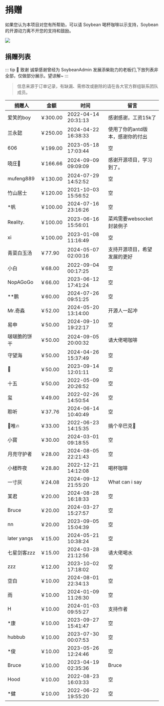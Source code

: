 # 捐赠

如果您认为本项目对您有所帮助，可以请 Soybean 喝杯咖啡以示支持，Soybean 的开源动力离不开您的支持和鼓励。

![](https://soybeanjs-1300612522.cos.ap-guangzhou.myqcloud.com/uPic/donation.png)

## 捐赠列表

::: tip 🎉 致谢
诚挚感谢曾经为 SoybeanAdmin 发展添柴助力的老板们,下放列表非全部，仅做部分展示。望谅解~
:::

> 信息来源于订单记录，有缺漏、需修改或删除的请在各大官方群组联系团队成员。

| 捐赠人       | 金额     | 时间                | 留言                             |
| ------------ | -------- | ------------------- | -------------------------------- |
| 爱笑的boy    | ￥300.00 | 2022-04-14 20:31:13 | 感谢感谢，工资15k了              |
| 兰永懿       | ￥250.00 | 2024-04-22 16:38:33 | 使用了你的antd版本，感谢你的付出 |
| 606          | ￥199.00 | 2023-05-18 17:03:44 | 空                               |
| 晓庄💪       | ￥166.66 | 2024-09-09 09:09:09 | 感谢开源项目，学习到了。         |
| mufeng889    | ￥130.00 | 2024-07-29 14:52:52 | 空                               |
| 竹山居士     | ￥120.00 | 2021-10-03 15:56:52 | 空                               |
| \*帆         | ￥100.00 | 2024-07-16 23:16:26 | 空                               |
| Reality.     | ￥100.00 | 2023-06-16 15:56:01 | 菜鸡需要websocket封装例子        |
| xi           | ￥100.00 | 2023-01-08 11:16:49 | 空                               |
| 青菜白玉汤   | ￥77.90  | 2024-05-07 02:00:16 | 支持开源项目，希望发展的更好     |
| 小白         | ￥68.00  | 2022-09-04 00:17:25 | 空                               |
| NopAGoGo     | ￥66.00  | 2023-06-12 17:41:24 | 空                               |
| \*\*鹏       | ￥60.00  | 2024-07-26 09:51:25 | 空                               |
| Mr.奇淼      | ￥52.00  | 2024-05-20 13:14:00 | 开源人一起冲                     |
| 易申         | ￥50.00  | 2024-09-10 19:22:17 | 空                               |
| 啵啵脆的饼干 | ￥50.00  | 2024-09-05 20:00:32 | 请大佬喝咖啡                     |
| 守望海       | ￥50.00  | 2024-04-26 15:37:49 | 空                               |
| 👿           | ￥50.00  | 2023-09-14 12:01:11 | 空                               |
| 十五         | ￥50.00  | 2022-05-09 20:26:52 | 空                               |
| 玺           | ￥49.00  | 2022-02-26 14:50:54 | 空                               |
| 聆听         | ￥37.76  | 2024-06-14 10:40:49 | 空                               |
| 🚈唯🔥       | ￥33.00  | 2022-06-23 14:15:35 | 搞个辛巴克🧋                     |
| 小寳         | ￥30.00  | 2024-03-01 09:18:55 | 空                               |
| 月亮守护者   | ￥28.00  | 2024-08-05 22:21:43 | 空                               |
| 小楼昨夜     | ￥28.80  | 2022-12-21 14:12:08 | 喝杯咖啡                         |
| 一寸灰       | ￥24.08  | 2024-09-12 21:55:20 | What can i say                   |
| 某君         | ￥20.00  | 2024-08-28 16:18:33 | 空                               |
| Bruce        | ￥20.00  | 2024-03-27 15:27:57 | 空                               |
| nn           | ￥20.00  | 2023-09-05 15:04:39 | 空                               |
| later yangs  | ￥15.00  | 2024-05-21 10:38:24 | 空                               |
| 七星剑客zzz  | ￥15.00  | 2024-03-28 21:12:56 | 请大佬喝水                       |
| zzz          | ￥12.00  | 2023-10-02 17:18:02 | 空                               |
| 空白         | ￥10.00  | 2024-08-01 22:34:13 | 空                               |
| 雨           | ￥10.00  | 2024-01-09 11:26:30 | 空                               |
| H            | ￥10.00  | 2024-01-03 09:55:27 | 支持作者                         |
| \*康         | ￥10.00  | 2023-09-27 15:41:47 | 空                               |
| hubbub       | ￥10.00  | 2023-07-30 00:07:53 | 空                               |
| \*俊         | ￥10.00  | 2023-05-26 12:24:46 | 空                               |
| Bruce        | ￥10.00  | 2023-04-19 02:35:36 | Bruce                            |
| Hood         | ￥10.00  | 2022-08-23 16:03:33 | 空                               |
| \*健         | ￥10.00  | 2022-06-22 19:55:20 | 空                               |
